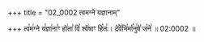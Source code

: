 +++
title = "02_0002 त्वमग्ने यज्ञानाम्"

+++
त्व꣡म꣢ग्ने य꣣ज्ञा꣢ना꣣ꣳ हो꣢ता꣣ वि꣡ श्वे꣢षाꣳ हि꣣तः꣢। दे꣣वे꣢भि꣣र्मा꣡नु꣢षे꣣ ज꣡ने꣢ ॥ 02:0002 ॥